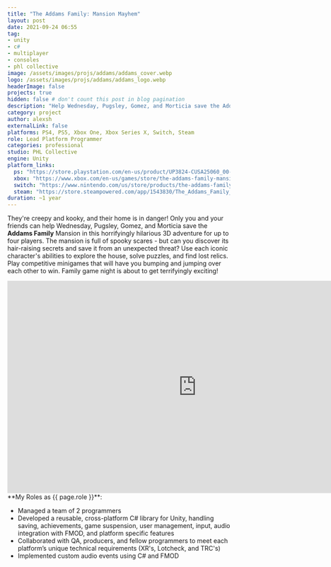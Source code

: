 ```yaml
---
title: "The Addams Family: Mansion Mayhem"
layout: post
date: 2021-09-24 06:55
tag: 
- unity
- c#
- multiplayer
- consoles
- phl collective
image: /assets/images/projs/addams/addams_cover.webp
logo: /assets/images/projs/addams/addams_logo.webp
headerImage: false
projects: true
hidden: false # don't count this post in blog pagination
description: "Help Wednesday, Pugsley, Gomez, and Morticia save the Addams Family Mansion in this hilarious 3D party adventure."
category: project
author: alexsh
externalLink: false
platforms: PS4, PS5, Xbox One, Xbox Series X, Switch, Steam
role: Lead Platform Programmer
categories: professional
studio: PHL Collective
engine: Unity
platform_links:
  ps: "https://store.playstation.com/en-us/product/UP3824-CUSA25060_00-ADDAMSBASEGAME01"
  xbox: "https://www.xbox.com/en-us/games/store/the-addams-family-mansion-mayhem/9nk9lwx511gx?activetab=pivot:overviewtab"
  switch: "https://www.nintendo.com/us/store/products/the-addams-family-mansion-mayhem-switch/"
  steam: "https://store.steampowered.com/app/1543830/The_Addams_Family_Mansion_Mayhem/"
duration: ~1 year
---
```

They're creepy and kooky, and their home is in danger! Only you and your friends can help Wednesday, Pugsley, Gomez, and Morticia save the **Addams Family** Mansion in this horrifyingly hilarious 3D adventure for up to four players. The mansion is full of spooky scares - but can you discover its hair-raising secrets and save it from an unexpected threat? Use each iconic character's abilities to explore the house, solve puzzles, and find lost relics. Play competitive minigames that will have you bumping and jumping over each other to win. Family game night is about to get terrifyingly exciting!

<iframe width="854" height="480" src="https://www.youtube.com/embed/WxEOJ4NkX7A" title="The Addams Family: Mansion Mayhem – Launch Trailer – Nintendo Switch" frameborder="0" allow="accelerometer; autoplay; clipboard-write; encrypted-media; gyroscope; picture-in-picture; web-share" referrerpolicy="strict-origin-when-cross-origin" allowfullscreen></iframe>

<section id="my-roles"></section>
**My Roles as {{ page.role }}**:

- Managed a team of 2 programmers
- Developed a reusable, cross-platform C# library for Unity, handling saving, achievements, game suspension, user management, input, audio integration with FMOD, and platform specific features
- Collaborated with QA, producers, and fellow programmers to meet each platform’s unique technical requirements (XR's, Lotcheck, and TRC's)
- Implemented custom audio events using C# and FMOD